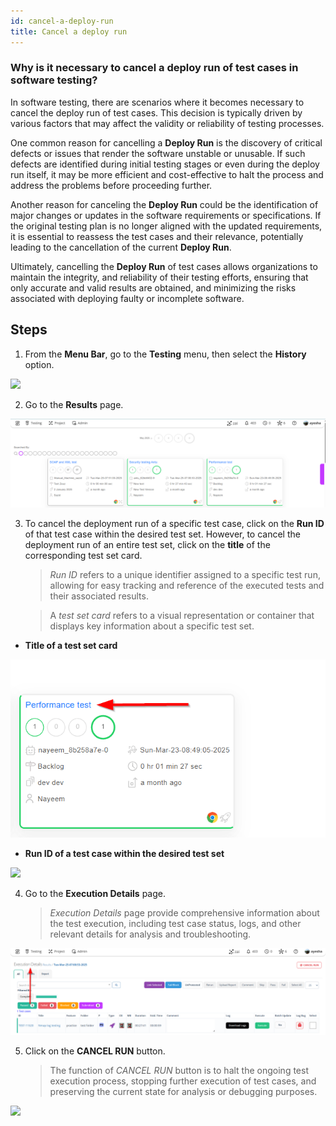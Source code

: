 ```yaml
---
id: cancel-a-deploy-run
title: Cancel a deploy run
---
```


### Why is it necessary to cancel a deploy run of test cases in software testing?

In software testing, there are scenarios where it becomes necessary to cancel the deploy run of test cases. This decision is typically driven by various factors that may affect the validity or reliability of testing processes.  

One common reason for cancelling a **Deploy Run** is the discovery of critical defects or issues that render the software unstable or unusable. If such defects are identified during initial testing stages or even during the deploy run itself, it may be more efficient and cost-effective to halt the process and address the problems before proceeding further.  

Another reason for canceling the **Deploy Run** could be the identification of major changes or updates in the software requirements or specifications. If the original testing plan is no longer aligned with the updated requirements, it is essential to reassess the test cases and their relevance, potentially leading to the cancellation of the current **Deploy Run**.  

Ultimately, cancelling the **Deploy Run** of test cases allows organizations to maintain the integrity, and reliability of their testing efforts, ensuring that only accurate and valid results are obtained, and minimizing the risks associated with deploying faulty or incomplete software.

## Steps

1. From the **Menu Bar**, go to the **Testing** menu, then select the **History** option.

![](/img/how-tos/how-to-cancel-a-deploy-run/history-button.png)

2. Go to the **Results** page.

![](/img/how-tos/how-to-cancel-a-deploy-run/history-result.png)

3. To cancel the deployment run of a specific test case, click on the **Run ID** of that test case within the desired test set. However, to cancel the deployment run of an entire test set, click on the **title** of the corresponding test set card. 
    > *Run ID* refers to a unique identifier assigned to a specific test run, allowing for easy tracking and reference of the executed tests and their associated results.

    > A *test set card* refers to a visual representation or container that displays key information about a specific test set.  

- **Title of a test set card**

![](/img/how-tos/how-to-cancel-a-deploy-run/set-title.png)

- **Run ID of a test case within the desired test set**

![](/img/how-tos/how-to-cancel-a-deploy-run/results-history.png)

4. Go to the **Execution Details** page.
    > *Execution Details* page provide comprehensive information about the test execution, including test case status, logs, and other relevant details for analysis and troubleshooting.

![](/img/how-tos/how-to-cancel-a-deploy-run/execution-history.png)

5. Click on the **CANCEL RUN** button.  
    > The function of *CANCEL RUN* button is to halt the ongoing test execution process, stopping further execution of test cases, and preserving the current state for analysis or debugging purposes.

![](/img/how-tos/how-to-cancel-a-deploy-run/cancel-run.png)



